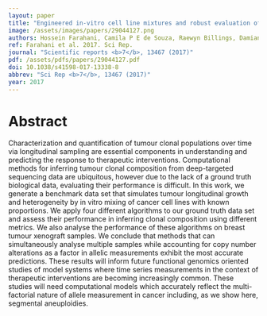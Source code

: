 ```yaml
---
layout: paper
title: "Engineered in-vitro cell line mixtures and robust evaluation of computational methods for clonal decomposition and longitudinal dynamics in cancer."
image: /assets/images/papers/29044127.png
authors: Hossein Farahani, Camila P E de Souza, Raewyn Billings, Damian Yap, Karey Shumansky, Adrian Wan, Daniel Lai, Anne-Marie Mes-Masson, Samuel Aparicio, Sohrab P Shah
ref: Farahani et al. 2017. Sci Rep.
journal: "Scientific reports <b>7</b>, 13467 (2017)"
pdf: /assets/pdfs/papers/29044127.pdf
doi: 10.1038/s41598-017-13338-8
abbrev: "Sci Rep <b>7</b>, 13467 (2017)"
year: 2017
---
```


<div data-badge-popover="right" data-badge-type="medium-donut" data-doi="10.1038/s41598-017-13338-8" data-hide-no-mentions="true" class="altmetric-embed"></div>

# Abstract

Characterization and quantification of tumour clonal populations over time via longitudinal sampling are essential components in understanding and predicting the response to therapeutic interventions. Computational methods for inferring tumour clonal composition from deep-targeted sequencing data are ubiquitous, however due to the lack of a ground truth biological data, evaluating their performance is difficult. In this work, we generate a benchmark data set that simulates tumour longitudinal growth and heterogeneity by in vitro mixing of cancer cell lines with known proportions. We apply four different algorithms to our ground truth data set and assess their performance in inferring clonal composition using different metrics. We also analyse the performance of these algorithms on breast tumour xenograft samples. We conclude that methods that can simultaneously analyse multiple samples while accounting for copy number alterations as a factor in allelic measurements exhibit the most accurate predictions. These results will inform future functional genomics oriented studies of model systems where time series measurements in the context of therapeutic interventions are becoming increasingly common. These studies will need computational models which accurately reflect the multi-factorial nature of allele measurement in cancer including, as we show here, segmental aneuploidies.

